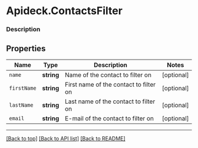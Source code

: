 # Apideck.ContactsFilter

### Description

## Properties
Name | Type | Description | Notes
------------ | ------------- | ------------- | -------------
`name` | **string** | Name of the contact to filter on | [optional] 
`firstName` | **string** | First name of the contact to filter on | [optional] 
`lastName` | **string** | Last name of the contact to filter on | [optional] 
`email` | **string** | E-mail of the contact to filter on | [optional] 





---

[[Back to top]](#) [[Back to API list]](../../../../README.md#documentation-for-api-endpoints) [[Back to README]](../../../../README.md)


